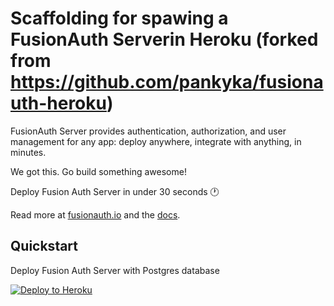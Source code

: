 # Scaffolding for spawing a FusionAuth Serverin Heroku (forked from https://github.com/pankyka/fusionauth-heroku)

FusionAuth Server provides authentication, authorization, and user management for any app: deploy anywhere, integrate with anything, in minutes.

We got this. Go build something awesome!

Deploy Fusion Auth Server in under 30 seconds :clock1:

Read more at [fusionauth.io](https://fusionauth.io) and the [docs](https://fusionauth.io/docs). 


## Quickstart

Deploy Fusion Auth Server with Postgres database

[![Deploy to Heroku](https://www.herokucdn.com/deploy/button.svg)](https://heroku.com/deploy?template=https://github.com/GetHarley/fusionauth-heroku)
